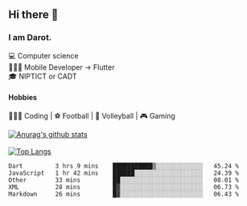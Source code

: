 ## Hi there 👋

### I am Darot.

💻 Computer science <br>
🧑🏻‍💻 Mobile Developer -> Flutter<br>
🎓 NIPTICT or CADT<br>

#### Hobbies 
🧑🏻‍💻 Coding  |  ⚽️ Football | 🏐 Volleyball | 🎮 Gaming<br>

<!-- [![Darot's GitHub stats](https://github-readme-stats.vercel.app/api?username=darot-chen)](https://github.com/darot-chen/github-readme-stats) -->
<!--
**darot-chen/darot-chen** is a ✨ _special_ ✨ repository because its `README.md` (this file) appears on your GitHub profile.

Here are some ideas to get you started:

- 🔭 I’m currently working on ...
- 🌱 I’m currently learning ...
- 👯 I’m looking to collaborate on ...
- 🤔 I’m looking for help with ...
- 💬 Ask me about ...
- 📫 How to reach me: ...
- 😄 Pronouns: ...
- ⚡ Fun fact: ...
-->

[![Anurag's github stats](https://github-readme-stats.vercel.app/api?username=darot-chen&count_private=true&theme=cobalt&show_icons=true)](https://github.com/darot-chen)
</br>
</br>
[![Top Langs](https://github-readme-stats.vercel.app/api/top-langs/?username=darot-chen&layout=compact&theme=cobalt)](https://github.com/darot-chen/)


<!--START_SECTION:waka-->

```text
Dart         3 hrs 9 mins    ███████████▒░░░░░░░░░░░░░   45.24 %
JavaScript   1 hr 42 mins    ██████░░░░░░░░░░░░░░░░░░░   24.39 %
Other        33 mins         ██░░░░░░░░░░░░░░░░░░░░░░░   08.01 %
XML          28 mins         █▓░░░░░░░░░░░░░░░░░░░░░░░   06.73 %
Markdown     26 mins         █▓░░░░░░░░░░░░░░░░░░░░░░░   06.43 %
```

<!--END_SECTION:waka-->
